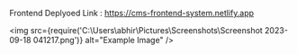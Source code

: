 Frontend Deplyoed Link : https://cms-frontend-system.netlify.app

<img src={require('C:\Users\abhir\Pictures\Screenshots\Screenshot 2023-09-18 041217.png')} alt="Example Image" />
